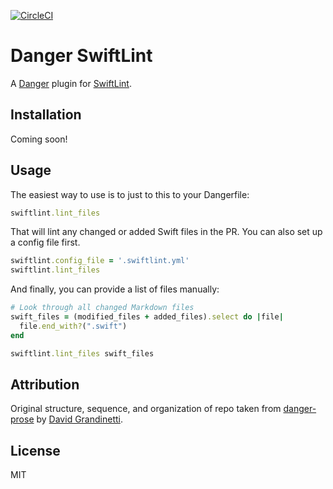 [![CircleCI](https://circleci.com/gh/ashfurrow/danger-swiftlint.svg?style=svg)](https://circleci.com/gh/ashfurrow/danger-swiftlint)

# Danger SwiftLint

A [Danger](https://github.com/danger/danger) plugin for [SwiftLint](https://github.com/realm/SwiftLint).

## Installation

Coming soon!

## Usage

The easiest way to use is to just to this to your Dangerfile:

```rb
swiftlint.lint_files
```

That will lint any changed or added Swift files in the PR. You can also set up a config file first.

```rb
swiftlint.config_file = '.swiftlint.yml'
swiftlint.lint_files
```

And finally, you can provide a list of files manually:

``` ruby
# Look through all changed Markdown files
swift_files = (modified_files + added_files).select do |file|
  file.end_with?(".swift")
end

swiftlint.lint_files swift_files
```

## Attribution

Original structure, sequence, and organization of repo taken from [danger-prose](https://github.com/dbgrandi/danger-prose) by [David Grandinetti](https://github.com/dbgrandi/).

## License

MIT
